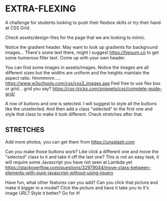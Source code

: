 # EXTRA-FLEXING
A challenge for students looking to push their flexbox skills or try their hand at CSS Grid.

Check assets/design-files for the page that we are looking to mimic. 

Notice the gradient header. May want to look up gradients for background images...
There's some text there, might I suggest https://hipsum.co to get some humerous filler text. Come up with your own header.

You can find some images in assets/images. Notice the images are all different sizes but the widths are uniform and the heights maintain the aspect ratio. Hmmmmm..... https://www.w3schools.com/css/css3_images.asp
Feel free to use flex box or grid... grid you say? https://css-tricks.com/snippets/css/complete-guide-grid/

A row of buttons and one is selected. I will suggest to style all the buttons like the unselected. And then add a class "selected" to the first one and style that class to make it look different. Check stretches after that.

## STRETCHES
Add more photos, you can get them from https://unsplash.com

Can you make those buttons work? Like click a different one and move the "selected" class to it and take it off the last one? This is not an easy task, it will require some Javascript you have not seen at Lambda yet https://stackoverflow.com/questions/32979044/move-class-between-elements-with-pure-javascript-without-using-jquery

Have fun, what other features can you add? Can you click that picture and make it bigger in a modal? Click the picture and have it take you to it's image URL? Style it better? Go for it!
